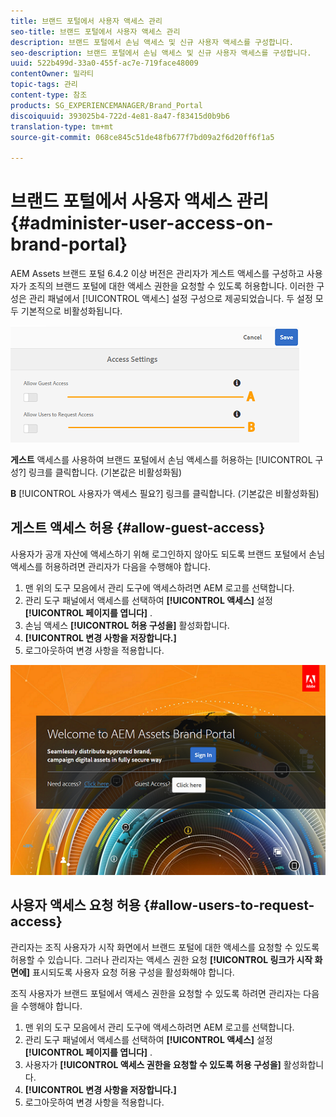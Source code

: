 ```yaml
---
title: 브랜드 포털에서 사용자 액세스 관리
seo-title: 브랜드 포털에서 사용자 액세스 관리
description: 브랜드 포털에서 손님 액세스 및 신규 사용자 액세스를 구성합니다.
seo-description: 브랜드 포털에서 손님 액세스 및 신규 사용자 액세스를 구성합니다.
uuid: 522b499d-33a0-455f-ac7e-719face48009
contentOwner: 밀라티
topic-tags: 관리
content-type: 참조
products: SG_EXPERIENCEMANAGER/Brand_Portal
discoiquuid: 393025b4-722d-4e81-8a47-f83415d0b9b6
translation-type: tm+mt
source-git-commit: 068ce845c51de48fb677f7bd09a2f6d20ff6f1a5

---
```



# 브랜드 포털에서 사용자 액세스 관리 {#administer-user-access-on-brand-portal}

AEM Assets 브랜드 포털 6.4.2 이상 버전은 관리자가 게스트 액세스를 구성하고 사용자가 조직의 브랜드 포털에 대한 액세스 권한을 요청할 수 있도록 허용합니다. 이러한 구성은 관리 패널에서 [!UICONTROL 액세스] 설정 구성으로 제공되었습니다. 두 설정 모두 기본적으로 비활성화됩니다.

![](assets/access-configs.png)

**게스트** 액세스를 사용하여 브랜드 포털에서 손님 액세스를 허용하는 [!UICONTROL 구성?] 링크를 클릭합니다. (기본값은 비활성화됨)

**B** [!UICONTROL 사용자가 액세스 필요?] 링크를 클릭합니다. (기본값은 비활성화됨)

## 게스트 액세스 허용 {#allow-guest-access}

사용자가 공개 자산에 액세스하기 위해 로그인하지 않아도 되도록 브랜드 포털에서 손님 액세스를 허용하려면 관리자가 다음을 수행해야 합니다.

1. 맨 위의 도구 모음에서 관리 도구에 액세스하려면 AEM 로고를 선택합니다.
2. 관리 도구 패널에서 액세스를 선택하여 **[!UICONTROL 액세스]** 설정 **[!UICONTROL 페이지를 엽니다]** .
3. 손님 액세스 **[!UICONTROL 허용 구성을]** 활성화합니다.
4. **[!UICONTROL 변경 사항을 저장합니다.]**
5. 로그아웃하여 변경 사항을 적용합니다.

![](assets/bp-welcome-screen.png)

## 사용자 액세스 요청 허용 {#allow-users-to-request-access}

관리자는 조직 사용자가 시작 화면에서 브랜드 포털에 대한 액세스를 요청할 수 있도록 허용할 수 있습니다. 그러나 관리자는 액세스 권한 요청 **[!UICONTROL 링크가 시작 화면에]** 표시되도록 사용자 요청 허용 구성을 활성화해야 합니다.

조직 사용자가 브랜드 포털에서 액세스 권한을 요청할 수 있도록 하려면 관리자는 다음을 수행해야 합니다.

1. 맨 위의 도구 모음에서 관리 도구에 액세스하려면 AEM 로고를 선택합니다.
2. 관리 도구 패널에서 액세스를 선택하여 **[!UICONTROL 액세스]** 설정 **[!UICONTROL 페이지를 엽니다]** .
3. 사용자가 **[!UICONTROL 액세스 권한을 요청할 수 있도록 허용 구성을]** 활성화합니다.
4. **[!UICONTROL 변경 사항을 저장합니다.]**
5. 로그아웃하여 변경 사항을 적용합니다.
